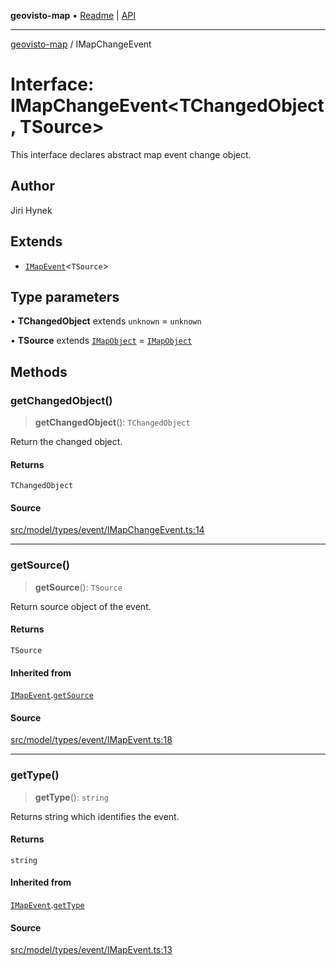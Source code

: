 **geovisto-map** • [Readme](../README.md) \| [API](../globals.md)

***

[geovisto-map](../README.md) / IMapChangeEvent

# Interface: IMapChangeEvent\<TChangedObject, TSource\>

This interface declares abstract map event change object.

## Author

Jiri Hynek

## Extends

- [`IMapEvent`](IMapEvent.md)\<`TSource`\>

## Type parameters

• **TChangedObject** extends `unknown` = `unknown`

• **TSource** extends [`IMapObject`](IMapObject.md) = [`IMapObject`](IMapObject.md)

## Methods

### getChangedObject()

> **getChangedObject**(): `TChangedObject`

Return the changed object.

#### Returns

`TChangedObject`

#### Source

[src/model/types/event/IMapChangeEvent.ts:14](https://github.com/geovisto/geovisto-map/blob/e22d774889dbc28cc1ec62933ecf6bab6690f172/src/model/types/event/IMapChangeEvent.ts#L14)

***

### getSource()

> **getSource**(): `TSource`

Return source object of the event.

#### Returns

`TSource`

#### Inherited from

[`IMapEvent`](IMapEvent.md).[`getSource`](IMapEvent.md#getsource)

#### Source

[src/model/types/event/IMapEvent.ts:18](https://github.com/geovisto/geovisto-map/blob/e22d774889dbc28cc1ec62933ecf6bab6690f172/src/model/types/event/IMapEvent.ts#L18)

***

### getType()

> **getType**(): `string`

Returns string which identifies the event.

#### Returns

`string`

#### Inherited from

[`IMapEvent`](IMapEvent.md).[`getType`](IMapEvent.md#gettype)

#### Source

[src/model/types/event/IMapEvent.ts:13](https://github.com/geovisto/geovisto-map/blob/e22d774889dbc28cc1ec62933ecf6bab6690f172/src/model/types/event/IMapEvent.ts#L13)
